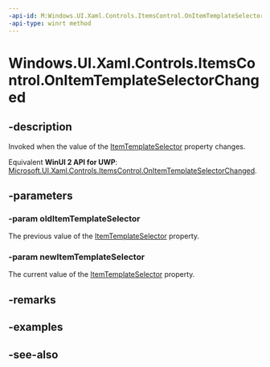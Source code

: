 ```yaml
---
-api-id: M:Windows.UI.Xaml.Controls.ItemsControl.OnItemTemplateSelectorChanged(Windows.UI.Xaml.Controls.DataTemplateSelector,Windows.UI.Xaml.Controls.DataTemplateSelector)
-api-type: winrt method
---
```


<!-- Method syntax
virtual protected void OnItemTemplateSelectorChanged(Windows.UI.Xaml.Controls.DataTemplateSelector oldItemTemplateSelector, Windows.UI.Xaml.Controls.DataTemplateSelector newItemTemplateSelector)
-->

# Windows.UI.Xaml.Controls.ItemsControl.OnItemTemplateSelectorChanged

## -description
Invoked when the value of the [ItemTemplateSelector](itemscontrol_itemtemplateselector.md) property changes.

Equivalent **WinUI 2 API for UWP**: [Microsoft.UI.Xaml.Controls.ItemsControl.OnItemTemplateSelectorChanged](/windows/winui/api/microsoft.ui.xaml.controls.itemscontrol.onitemtemplateselectorchanged).

## -parameters
### -param oldItemTemplateSelector
The previous value of the [ItemTemplateSelector](itemscontrol_itemtemplateselector.md) property.

### -param newItemTemplateSelector
The current value of the [ItemTemplateSelector](itemscontrol_itemtemplateselector.md) property.

## -remarks

## -examples

## -see-also
